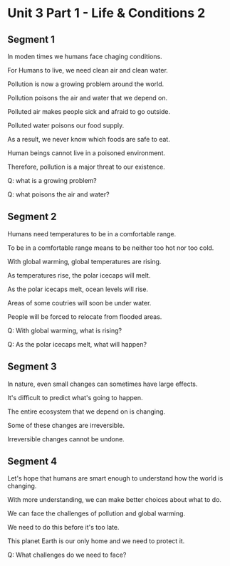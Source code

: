 # Unit 3 Part 1 - Life & Conditions 2

## Segment 1

In moden times we humans face chaging conditions.

For Humans to live, we need clean air and clean water.

Pollution is now a growing problem around the world.

Pollution poisons the air and water that we depend on.

Polluted air makes people sick and afraid to go outside.

Polluted water poisons our food supply.

As a result, we never know which foods are safe to eat.

Human beings cannot live in a poisoned environment.

Therefore, pollution is a major threat to our existence.


Q: what is a growing problem? 

Q: what poisons the air and water?

## Segment 2

Humans need temperatures to be in a comfortable range.

To be in a comfortable range means to be neither too hot nor too cold.

With global warming, global temperatures are rising.

As temperatures rise, the polar icecaps will melt.

As the polar icecaps melt, ocean levels will rise.

Areas of some coutries will soon be under water.

People will be forced to relocate from flooded areas.

Q: With global warming, what is rising?

Q: As the polar icecaps melt, what will happen?


## Segment 3

In nature, even small changes can sometimes have large effects.

It's difficult to predict what's going to happen.

The entire ecosystem that we depend on is changing.

Some of these changes are irreversible.

Irreversible changes cannot be undone.


## Segment 4
Let's hope that humans are smart enough to understand how the world is changing.

With more understanding, we can make better choices about what to do.

We can face the challenges of pollution and global warming.

We need to do this before it's too late.

This planet Earth is our only home and we need to protect it.

Q: What challenges do we need to face?

